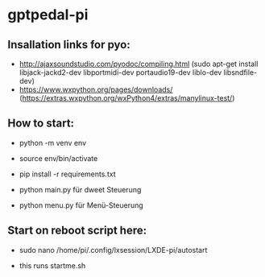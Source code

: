 # gptpedal-pi

## Insallation links for pyo:
- http://ajaxsoundstudio.com/pyodoc/compiling.html (sudo apt-get install libjack-jackd2-dev libportmidi-dev portaudio19-dev liblo-dev libsndfile-dev)
- https://www.wxpython.org/pages/downloads/ (https://extras.wxpython.org/wxPython4/extras/manylinux-test/)

## How to start:
- python -m venv env
- source env/bin/activate
- pip install -r requirements.txt

- python main.py für dweet Steuerung
- python menu.py für Menü-Steuerung

## Start on reboot script here:
- sudo nano /home/pi/.config/lxsession/LXDE-pi/autostart

- this runs startme.sh